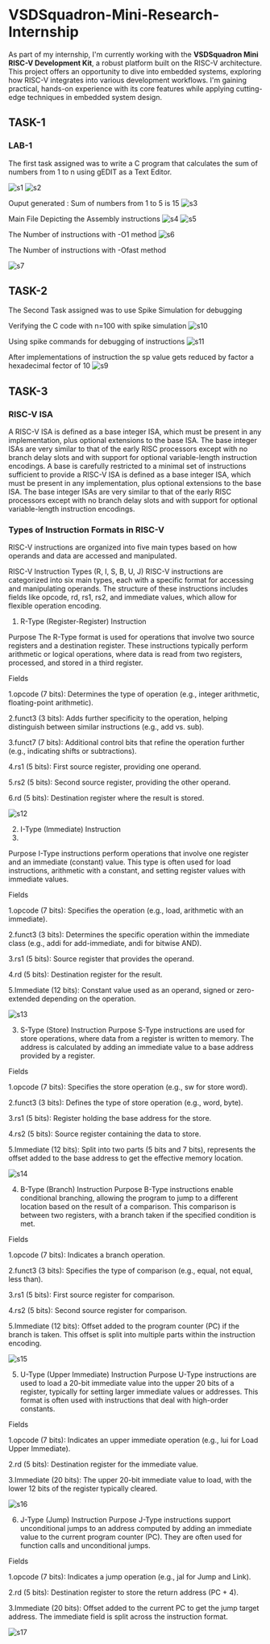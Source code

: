 # VSDSquadron-Mini-Research-Internship

As part of my internship, I'm currently working with the **VSDSquadron Mini RISC-V Development Kit**, a robust platform built on the RISC-V architecture. This project offers an opportunity to dive into embedded systems, exploring how RISC-V integrates into various development workflows. I'm gaining practical, hands-on experience with its core features while applying cutting-edge techniques in embedded system design.

## TASK-1

### LAB-1

The first task assigned was to write a C program that calculates the sum of numbers from 1 to n using gEDIT as a Text Editor.

![s1](https://github.com/Arnav-12/VSDSquadron-Mini-Research-Internship/blob/main/s1.png)
![s2](https://github.com/Arnav-12/VSDSquadron-Mini-Research-Internship/blob/main/s2.png)

Ouput generated : Sum of numbers from 1 to 5 is 15
![s3](https://github.com/Arnav-12/VSDSquadron-Mini-Research-Internship/blob/main/s3.png)

Main File Depicting the Assembly instructions
![s4](https://github.com/Arnav-12/VSDSquadron-Mini-Research-Internship/blob/main/s4.png)
![s5](https://github.com/Arnav-12/VSDSquadron-Mini-Research-Internship/blob/main/s5.png)

The Number of instructions with -O1 method
![s6](https://github.com/Arnav-12/VSDSquadron-Mini-Research-Internship/blob/main/s6.png)

The Number of instructions with -Ofast method

![s7](https://github.com/Arnav-12/VSDSquadron-Mini-Research-Internship/blob/main/s7.png)

## TASK-2

The Second Task assigned was to use Spike Simulation for debugging

Verifying the C code with n=100 with spike simulation
![s10](https://github.com/Arnav-12/VSDSquadron-Mini-Research-Internship/blob/main/s10.png)

Using spike commands for debugging of instructions
![s11](https://github.com/Arnav-12/VSDSquadron-Mini-Research-Internship/blob/main/s11.png)

After implementations of instruction the sp value gets reduced by factor a hexadecimal fector of 10
![s9](https://github.com/Arnav-12/VSDSquadron-Mini-Research-Internship/blob/main/s9.png)

## TASK-3

### RISC-V ISA
A RISC-V ISA is defined as a base integer ISA, which must be present in any implementation, plus
optional extensions to the base ISA. The base integer ISAs are very similar to that of the early RISC
processors except with no branch delay slots and with support for optional variable-length instruction
encodings. A base is carefully restricted to a minimal set of instructions sufficient to provide a RISC-V ISA is defined as a base integer ISA, which must be present in any implementation, plus
optional extensions to the base ISA. The base integer ISAs are very similar to that of the early RISC
processors except with no branch delay slots and with support for optional variable-length instruction
encodings.

### Types of Instruction Formats in RISC-V
RISC-V instructions are organized into five main types based on how operands and data are accessed and manipulated.

RISC-V Instruction Types (R, I, S, B, U, J)
RISC-V instructions are categorized into six main types, each with a specific format for accessing and manipulating operands. The structure of these instructions includes fields like opcode, rd, rs1, rs2, and immediate values, which allow for flexible operation encoding.

1. R-Type (Register-Register) Instruction

Purpose
The R-Type format is used for operations that involve two source registers and a destination register. These instructions typically perform arithmetic or logical operations, where data is read from two registers, processed, and stored in a third register.

Fields

1.opcode (7 bits): Determines the type of operation (e.g., integer arithmetic, floating-point arithmetic).

2.funct3 (3 bits): Adds further specificity to the operation, helping distinguish between similar instructions (e.g., add vs. sub).

3.funct7 (7 bits): Additional control bits that refine the operation further (e.g., indicating shifts or subtractions).

4.rs1 (5 bits): First source register, providing one operand.

5.rs2 (5 bits): Second source register, providing the other operand.

6.rd (5 bits): Destination register where the result is stored.

![s12](https://github.com/Arnav-12/VSDSquadron-Mini-Research-Internship/blob/main/s12.png)

2. I-Type (Immediate) Instruction
3. 
Purpose
I-Type instructions perform operations that involve one register and an immediate (constant) value. This type is often used for load instructions, arithmetic with a constant, and setting register values with immediate values.

Fields

1.opcode (7 bits): Specifies the operation (e.g., load, arithmetic with an immediate).

2.funct3 (3 bits): Determines the specific operation within the immediate class (e.g., addi for add-immediate, andi for bitwise AND).

3.rs1 (5 bits): Source register that provides the operand.

4.rd (5 bits): Destination register for the result.

5.Immediate (12 bits): Constant value used as an operand, signed or zero-extended depending on the operation.

![s13](https://github.com/Arnav-12/VSDSquadron-Mini-Research-Internship/blob/main/s13.png)

3. S-Type (Store) Instruction
Purpose
S-Type instructions are used for store operations, where data from a register is written to memory. The address is calculated by adding an immediate value to a base address provided by a register.

Fields

1.opcode (7 bits): Specifies the store operation (e.g., sw for store word).

2.funct3 (3 bits): Defines the type of store operation (e.g., word, byte).

3.rs1 (5 bits): Register holding the base address for the store.

4.rs2 (5 bits): Source register containing the data to store.

5.Immediate (12 bits): Split into two parts (5 bits and 7 bits), represents the offset added to the base address to get the effective memory location.

![s14](https://github.com/Arnav-12/VSDSquadron-Mini-Research-Internship/blob/main/s14.png)

4. B-Type (Branch) Instruction
Purpose
B-Type instructions enable conditional branching, allowing the program to jump to a different location based on the result of a comparison. This comparison is between two registers, with a branch taken if the specified condition is met.

Fields

1.opcode (7 bits): Indicates a branch operation.

2.funct3 (3 bits): Specifies the type of comparison (e.g., equal, not equal, less than).

3.rs1 (5 bits): First source register for comparison.

4.rs2 (5 bits): Second source register for comparison.

5.Immediate (12 bits): Offset added to the program counter (PC) if the branch is taken. This offset is split into multiple parts within the instruction encoding.

![s15](https://github.com/Arnav-12/VSDSquadron-Mini-Research-Internship/blob/main/s15.png)

5. U-Type (Upper Immediate) Instruction
Purpose
U-Type instructions are used to load a 20-bit immediate value into the upper 20 bits of a register, typically for setting larger immediate values or addresses. This format is often used with instructions that deal with high-order constants.

Fields

1.opcode (7 bits): Indicates an upper immediate operation (e.g., lui for Load Upper Immediate).

2.rd (5 bits): Destination register for the immediate value.

3.Immediate (20 bits): The upper 20-bit immediate value to load, with the lower 12 bits of the register typically cleared.

![s16](https://github.com/Arnav-12/VSDSquadron-Mini-Research-Internship/blob/main/s16.png)

6. J-Type (Jump) Instruction
Purpose
J-Type instructions support unconditional jumps to an address computed by adding an immediate value to the current program counter (PC). They are often used for function calls and unconditional jumps.

Fields

1.opcode (7 bits): Indicates a jump operation (e.g., jal for Jump and Link).

2.rd (5 bits): Destination register to store the return address (PC + 4).

3.Immediate (20 bits): Offset added to the current PC to get the jump target address. The immediate field is split across the instruction format.

![s17](https://github.com/Arnav-12/VSDSquadron-Mini-Research-Internship/blob/main/s17.png)


